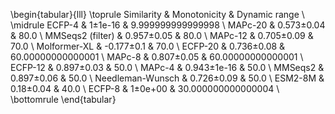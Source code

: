 \begin{tabular}{lll}
\toprule
Similarity & Monotonicity & Dynamic range \\
\midrule
ECFP-4 & 1±1e-16 & 9.999999999999998 \\
MAPc-20 & 0.573±0.04 & 80.0 \\
MMSeqs2 (filter) & 0.957±0.05 & 80.0 \\
MAPc-12 & 0.705±0.09 & 70.0 \\
Molformer-XL & -0.177±0.1 & 70.0 \\
ECFP-20 & 0.736±0.08 & 60.00000000000001 \\
MAPc-8 & 0.807±0.05 & 60.00000000000001 \\
ECFP-12 & 0.897±0.03 & 50.0 \\
MAPc-4 & 0.943±1e-16 & 50.0 \\
MMSeqs2 & 0.897±0.06 & 50.0 \\
Needleman-Wunsch & 0.726±0.09 & 50.0 \\
ESM2-8M & 0.18±0.04 & 40.0 \\
ECFP-8 & 1±0e+00 & 30.000000000000004 \\
\bottomrule
\end{tabular}
